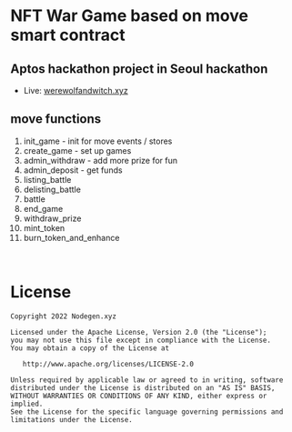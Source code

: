 
# NFT War Game based on move smart contract
## Aptos hackathon project in Seoul hackathon


- Live: [werewolfandwitch.xyz](https://werewolfandwitch.xyz/)


## move functions
1. init_game  - init for move events / stores
2. create_game - set up games 
3. admin_withdraw - add more prize for fun
4. admin_deposit - get funds 
5. listing_battle 
6. delisting_battle 
7. battle
8. end_game
9. withdraw_prize
10. mint_token
11. burn_token_and_enhance

<br/>

License
=======

    Copyright 2022 Nodegen.xyz

    Licensed under the Apache License, Version 2.0 (the "License");
    you may not use this file except in compliance with the License.
    You may obtain a copy of the License at

       http://www.apache.org/licenses/LICENSE-2.0

    Unless required by applicable law or agreed to in writing, software
    distributed under the License is distributed on an "AS IS" BASIS,
    WITHOUT WARRANTIES OR CONDITIONS OF ANY KIND, either express or implied.
    See the License for the specific language governing permissions and
    limitations under the License.


